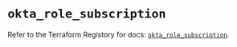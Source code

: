 # `okta_role_subscription`

Refer to the Terraform Registory for docs: [`okta_role_subscription`](https://www.terraform.io/docs/providers/okta/r/role_subscription).
